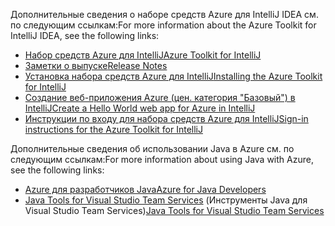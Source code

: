 <span data-ttu-id="fdcaa-101">Дополнительные сведения о наборе средств Azure для IntelliJ IDEA см. по следующим ссылкам:</span><span class="sxs-lookup"><span data-stu-id="fdcaa-101">For more information about the Azure Toolkit for IntelliJ IDEA, see the following links:</span></span> 

* [<span data-ttu-id="fdcaa-102">Набор средств Azure для IntelliJ</span><span class="sxs-lookup"><span data-stu-id="fdcaa-102">Azure Toolkit for IntelliJ</span></span>](../intellij/azure-toolkit-for-intellij.md) 
* [<span data-ttu-id="fdcaa-103">Заметки о выпуске</span><span class="sxs-lookup"><span data-stu-id="fdcaa-103">Release Notes</span></span>](https://github.com/Microsoft/azure-tools-for-java/releases) 
* [<span data-ttu-id="fdcaa-104">Установка набора средств Azure для IntelliJ</span><span class="sxs-lookup"><span data-stu-id="fdcaa-104">Installing the Azure Toolkit for IntelliJ</span></span>](../intellij/azure-toolkit-for-intellij-installation.md) 
* [<span data-ttu-id="fdcaa-105">Создание веб-приложения Azure (цен. категория "Базовый") в IntelliJ</span><span class="sxs-lookup"><span data-stu-id="fdcaa-105">Create a Hello World web app for Azure in IntelliJ</span></span>](../intellij/azure-toolkit-for-intellij-create-hello-world-web-app.md) 
* [<span data-ttu-id="fdcaa-106">Инструкции по входу для набора средств Azure для IntelliJ</span><span class="sxs-lookup"><span data-stu-id="fdcaa-106">Sign-in instructions for the Azure Toolkit for IntelliJ</span></span>](../intellij/azure-toolkit-for-intellij-sign-in-instructions.md) 

<span data-ttu-id="fdcaa-107">Дополнительные сведения об использовании Java в Azure см. по следующим ссылкам:</span><span class="sxs-lookup"><span data-stu-id="fdcaa-107">For more information about using Java with Azure, see the following links:</span></span> 

* [<span data-ttu-id="fdcaa-108">Azure для разработчиков Java</span><span class="sxs-lookup"><span data-stu-id="fdcaa-108">Azure for Java Developers</span></span>](https://docs.microsoft.com/java/azure/) 
* <span data-ttu-id="fdcaa-109">[Java Tools for Visual Studio Team Services](https://java.visualstudio.com/) (Инструменты Java для Visual Studio Team Services)</span><span class="sxs-lookup"><span data-stu-id="fdcaa-109">[Java Tools for Visual Studio Team Services](https://java.visualstudio.com/)</span></span> 
<!-- TODO: Add URLs for Java in VSCode here --> 
